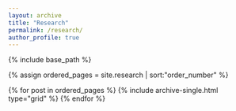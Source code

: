 ```yaml
---
layout: archive
title: "Research"
permalink: /research/
author_profile: true
---
```


{% include base_path %}

{% assign ordered_pages = site.research | sort:"order_number" %}

{% for post in ordered_pages %}
  {% include archive-single.html type="grid" %}
{% endfor %}